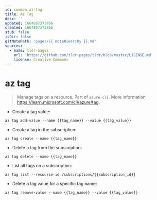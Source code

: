 ```yaml
---
id: common.az-tag
title: Az Tag
desc: ''
updated: 1664897373956
created: 1664897373956
stub: false
isDir: false
gitNotePath: 'pages/{{ noteHiearchy }}.md'
sources:
  - name: tldr-pages
    url: 'https://github.com/tldr-pages/tldr/blob/master/LICENSE.md'
    license: Creative Commons
---
```

# az tag

> Manage tags on a resource.
> Part of `azure-cli`.
> More information: <https://learn.microsoft.com/cli/azure/tag>.

- Create a tag value:

`az tag add-value --name {{tag_name}} --value {{tag_value}}`

- Create a tag in the subscription:

`az tag create --name {{tag_name}}`

- Delete a tag from the subscription:

`az tag delete --name {{tag_name}}`

- List all tags on a subscription:

`az tag list --resource-id /subscriptions/{{subscription_id}}`

- Delete a tag value for a specific tag name:

`az tag remove-value --name {{tag_name}} --value {{tag_value}}`

